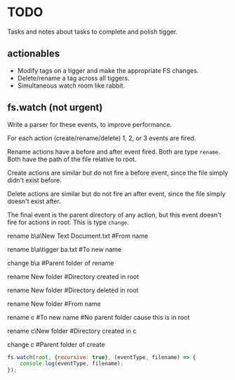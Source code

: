 TODO
====

Tasks and notes about tasks to complete and polish tigger.

actionables
-----------

* Modify tags on a tigger and make the appropriate FS changes.
* Delete/rename a tag across all tiggers.
* Simultaneous watch room like rabbit.

fs.watch (not urgent)
---------------------

Write a parser for these events, to improve performance.

For each action (create/rename/delete) 1, 2, or 3 events are fired.

Rename actions have a before and after event fired. Both are type `rename`. Both have the path of the file relative to root.

Create actions are similar but do not fire a before event, since the file simply didn't exist before.

Delete actions are similar but do not fire an after event, since the file simply doesn't exist after.

The final event is the parent directory of any action, but this event doesn't fire for actions in root. This is type `change`.

rename b\a\New Text Document.txt  #From name

rename b\a\tigger ba.txt          #To   new name

change b\a                        #Parent folder of rename

rename New folder                 #Directory created in root

rename New folder                 #Directory deleted in root

rename New folder                 #From name

rename c                          #To   new name
                                  #No parent folder cause this is in root

rename c\New folder               #Directory created in c

change c                          #Parent folder of create

```javascript
fs.watch(root, {recursive: true}, (eventType, filename) => {
    console.log(eventType, filename);
});
```